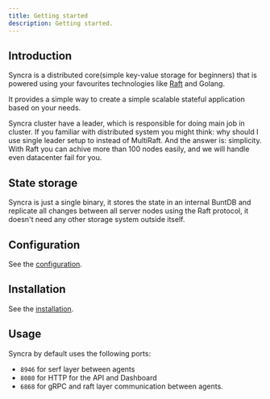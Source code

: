 ```yaml
---
title: Getting started
description: Getting started.
---
```

## Introduction

Syncra is a distributed core(simple key-value storage for beginners) that is powered using your favourites technologies like [Raft](https://raft.github.io/) and Golang.

It provides a simple way to create a simple scalable stateful application based on your needs.

Syncra cluster have a leader, which is responsible for doing main job in cluster. If you familiar with distributed system you might think: why should I use single leader setup to instead of MultiRaft. And the answer is: simplicity. With Raft you can achive more than 100 nodes easily, and we will handle even datacenter fail for you. 

## State storage

Syncra is just a single binary, it stores the state in an internal BuntDB and replicate all changes between all server nodes using the Raft protocol, it doesn't need any other storage system outside itself.

## Configuration

See the [configuration](/en/basics/02-configuration/).

## Installation

See the [installation](/en/basics/03-installation/).

## Usage

Syncra by default uses the following ports:

- `8946` for serf layer between agents
- `8080` for HTTP for the API and Dashboard
- `6868` for gRPC and raft layer communication between agents.

